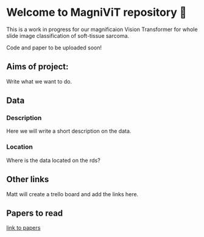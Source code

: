 # Welcome to MagniViT repository 👋
This is a work in progress for our magnificaion Vision Transformer for whole slide image classification of soft-tissue sarcoma. 

Code and paper to be uploaded soon!

## Aims of project:
Write what we want to do.

## Data
### Description
Here we will write a short description on the data.
### Location
Where is the data located on the rds?

## Other links
Matt will create a trello board and add the links here.

## Papers to read
[link to papers](https://github.com/MagniViT/.github/tree/main/papers_to_read)
